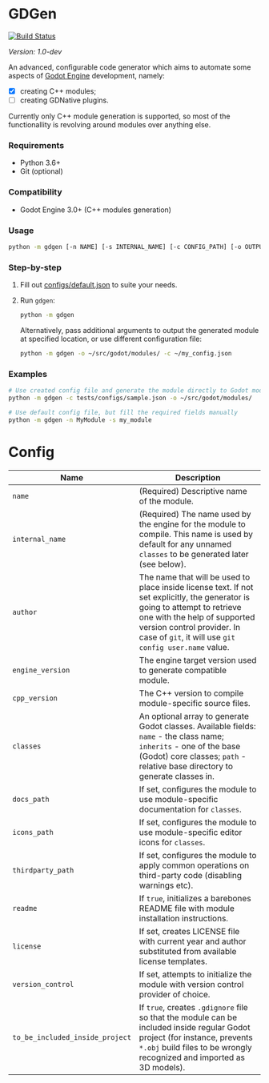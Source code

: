 # GDGen

[![Build Status](https://travis-ci.com/Xrayez/gdgen.svg?branch=master)](https://travis-ci.com/Xrayez/gdgen)

*Version: 1.0-dev*

An advanced, configurable code generator which aims to automate some aspects of
[Godot Engine](https://github.com/godotengine/godot) development, namely:

- [x] creating C++ modules;
- [ ] creating GDNative plugins.

Currently only C++ module generation is supported, so most of the functionallity 
is revolving around modules over anything else.

### Requirements

* Python 3.6+
* Git (optional)

### Compatibility

* Godot Engine 3.0+ (C++ modules generation)

### Usage

```bash
python -m gdgen [-n NAME] [-s INTERNAL_NAME] [-c CONFIG_PATH] [-o OUTPUT_PATH]
```

### Step-by-step

1. Fill out [configs/default.json](configs/default.json) to suite your needs.

2. Run `gdgen`:

    ```bash
    python -m gdgen
    ```
    
    Alternatively, pass additional arguments to output the generated module at 
    specified location, or use different configuration file:
    
    ```bash
    python -m gdgen -o ~/src/godot/modules/ -c ~/my_config.json
    ```

### Examples

```bash
# Use created config file and generate the module directly to Godot modules
python -m gdgen -c tests/configs/sample.json -o ~/src/godot/modules/

# Use default config file, but fill the required fields manually
python -m gdgen -n MyModule -s my_module
```

# Config

Name|Description
-----|-----
`name`|(Required) Descriptive name of the module.
`internal_name`|(Required) The name used by the engine for the module to compile. This name is used by default for any unnamed `classes` to be generated later (see below).
`author`|The name that will be used to place inside license text. If not set explicitly, the generator is going to attempt to retrieve one with the help of supported version control provider. In case of `git`, it will use `git config user.name` value.
`engine_version`|The engine target version used to generate compatible module.
`cpp_version`|The C++ version to compile module-specific source files.
`classes`|An optional array to generate Godot classes. Available fields: `name` - the class name; `inherits` - one of the base (Godot) core classes; `path` - relative base directory to generate classes in.
`docs_path`|If set, configures the module to use module-specific documentation for `classes`.
`icons_path`|If set, configures the module to use module-specific editor icons for `classes`.
`thirdparty_path`|If set, configures the module to apply common operations on third-party code (disabling warnings etc).
`readme`|If `true`, initializes a barebones README file with module installation instructions.
`license`|If set, creates LICENSE file with current year and author substituted from available license templates.
`version_control`|If set, attempts to initialize the module with version control provider of choice.
`to_be_included_inside_project`|If `true`, creates `.gdignore` file so that the module can be included inside regular Godot project (for instance, prevents `*.obj` build files to be wrongly recognized and imported as 3D models).
